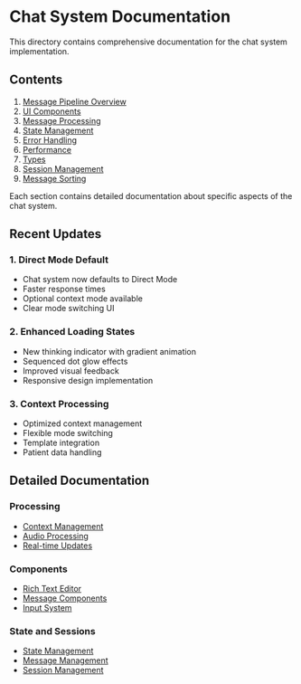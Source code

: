 
# Chat System Documentation

This directory contains comprehensive documentation for the chat system implementation.

## Contents

1. [Message Pipeline Overview](./MESSAGE_PIPELINE.md)
2. [UI Components](./components/README.md)
3. [Message Processing](./processing/README.md)
4. [State Management](./state/README.md)
5. [Error Handling](./error-handling/README.md)
6. [Performance](./performance/README.md)
7. [Types](./types/README.md)
8. [Session Management](./session/README.md)
9. [Message Sorting](./message/sorting.md)

Each section contains detailed documentation about specific aspects of the chat system.

## Recent Updates

### 1. Direct Mode Default
- Chat system now defaults to Direct Mode
- Faster response times
- Optional context mode available
- Clear mode switching UI

### 2. Enhanced Loading States
- New thinking indicator with gradient animation
- Sequenced dot glow effects
- Improved visual feedback
- Responsive design implementation

### 3. Context Processing
- Optimized context management
- Flexible mode switching
- Template integration
- Patient data handling

## Detailed Documentation

### Processing
- [Context Management](./processing/context-management.md)
- [Audio Processing](./processing/audio-processing.md)
- [Real-time Updates](./processing/realtime-updates.md)

### Components
- [Rich Text Editor](./components/rich-text-editor.md)
- [Message Components](./components/message-components.md)
- [Input System](./components/input-system.md)

### State and Sessions
- [State Management](./state/state-management.md)
- [Message Management](./session/message.md)
- [Session Management](./session/README.md)
